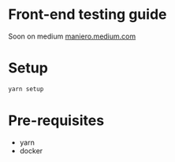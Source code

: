 # Front-end testing guide

Soon on medium [maniero.medium.com](https://maniero.medium.com/)

# Setup

```bash
yarn setup
```

# Pre-requisites

- yarn
- docker